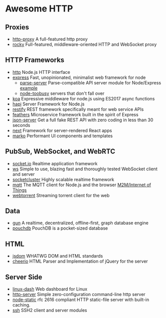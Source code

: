 # Awesome HTTP

## Proxies
- [http-proxy](https://github.com/nodejitsu/node-http-proxy) A full-featured http proxy
- [rocky](https://github.com/h2non/rocky) Full-featured, middleware-oriented HTTP and WebSocket proxy

## HTTP Frameworks
- [http](https://nodejs.org/api/http.html) Node.js HTTP interface
- [express](https://github.com/expressjs/express) Fast, unopinionated, minimalist web framework for node
  - [parse-server](https://github.com/ParsePlatform/parse-server) Parse-compatible API server module for Node/Express [example](https://github.com/ParsePlatform/parse-server-example)
  - [node-toobusy](https://github.com/lloyd/node-toobusy) servers that don't fall over
- [koa](http://koajs.com) Expressive middleware for node.js using ES2017 async functions 
- [hapi](https://github.com/hapijs/hapi) Server Framework for Node.js
- [restify](https://github.com/restify/node-restify) REST framework specifically meant for web service APIs
- [feathers](https://github.com/feathersjs/feathers) Microservice framework built in the spirit of Express
- [json-server](https://github.com/typicode/json-server) Get a full fake REST API with zero coding in less than 30 seconds
- [next](https://github.com/zeit/next.js) Framework for server-rendered React apps
- [marko](https://github.com/marko-js/marko) Performant UI components and templates

## PubSub, WebSocket, and WebRTC
- [socket.io](https://github.com/socketio/socket.io/) Realtime application framework
- [ws](https://github.com/websockets/ws)  Simple to use, blazing fast and thoroughly tested WebSocket client and server
- [socketcluster](https://github.com/socketcluster/socketcluster/) Highly scalable realtime framework
- [mqtt](https://github.com/mqttjs/MQTT.js) The MQTT client for Node.js and the browser [M2M/Internet of Things](http://mqtt.org/)
- [webtorrent](https://github.com/feross/webtorrent) Streaming torrent client for the web

## Data
- [gun](http://gun.js.org) A realtime, decentralized, offline-first, graph database engine
- [pouchdb](https://github.com/pouchdb/pouchdb) PouchDB is a pocket-sized database

## HTML
- [jsdom](https://github.com/tmpvar/jsdom) WHATWG DOM and HTML standards
- [cheerio](https://github.com/cheeriojs/cheerio) HTML Parser and Implementation of jQuery for the server

## Server Side
- [linux-dash](https://github.com/afaqurk/linux-dash) Web dashboard for Linux
- [http-server](https://github.com/indexzero/http-server) Simple zero-configuration command-line http server
- [node-static](https://github.com/cloudhead/node-static) rfc 2616 compliant HTTP static-file server with built-in caching. 
- [ssh](https://github.com/mscdex/ssh2) SSH2 client and server modules
